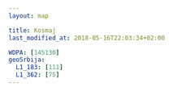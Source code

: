```yaml
---
layout: map

title: Kosmaj
last_modified_at: 2018-05-16T22:03:34+02:00

WDPA: [145130]
geoSrbija:
  L1_183: [111]
  L1_362: [75]
---
```

